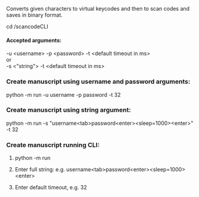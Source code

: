 Converts given characters to virtual keycodes and then to scan codes and saves in binary format.



cd /scancodeCLI

#### Accepted arguments:  
-u \<username>  -p \<password>  -t \<default timeout in ms>  
or  
-s \<"string">  -t \<default timeout in ms>

### Create manuscript using username and password arguments:
python -m run -u username -p password -t 32


### Create manuscript using string argument:
python -m run -s "username\<tab>password\<enter>\<sleep=1000>\<enter>" -t 32


### Create manuscript running CLI:
1. python -m run

2. Enter full string:
e.g. username\<tab>password\<enter>\<sleep=1000>\<enter>

3. Enter default timeout, e.g. 32